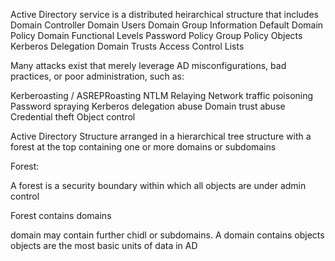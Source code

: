 Active Directory service is a distributed heirarchical structure that includes
Domain Controller
Domain Users
Domain Group Information
Default Domain Policy
Domain Functional Levels 
Password Policy
Group Policy Objects
Kerberos Delegation
Domain Trusts
Access Control Lists


Many attacks exist that merely leverage AD misconfigurations, bad practices, or poor administration, such as:

Kerberoasting / ASREPRoasting
NTLM Relaying
Network traffic poisoning
Password spraying
Kerberos delegation abuse
Domain trust abuse
Credential theft
Object control



Active Directory Structure
arranged in a hierarchical tree structure with a forest at the top containing one or more domains or subdomains

Forest:

A forest is a security boundary within which all objects are under admin control

Forest contains domains

domain may contain further chidl or subdomains. 
A domain contains objects 
objects are the most basic units of data in AD

